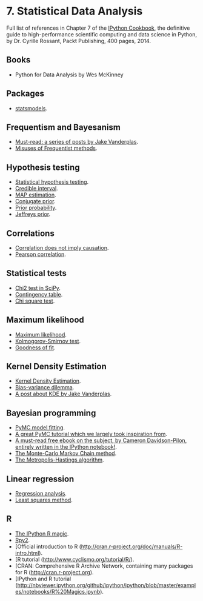 # 7. Statistical Data Analysis

Full list of references in Chapter 7 of the [IPython Cookbook](http://ipython-books.github.io), the definitive guide to high-performance scientific computing and data science in Python, by Dr. Cyrille Rossant, Packt Publishing, 400 pages, 2014.


## Books

* Python for Data Analysis by Wes McKinney


## Packages

* [statsmodels](http://statsmodels.sourceforge.net).


## Frequentism and Bayesanism

* [Must-read: a series of posts by Jake Vanderplas](http://jakevdp.github.io/blog/2014/03/11/frequentism-and-bayesianism-a-practical-intro/).
* [Misuses of Frequentist methods](http://www.refsmmat.com/statistics/).


## Hypothesis testing

* [Statistical hypothesis testing](http://en.wikipedia.org/wiki/Statistical_hypothesis_testing).
* [Credible interval](http://en.wikipedia.org/wiki/Credible_interval).
* [MAP estimation](http://en.wikipedia.org/wiki/Maximum_a_posteriori_estimation).
* [Conjugate prior](http://en.wikipedia.org/wiki/Conjugate_prior).
* [Prior probability](http://en.wikipedia.org/wiki/Prior_probability#Uninformative_priors).
* [Jeffreys prior](http://en.wikipedia.org/wiki/Jeffreys_prior).


## Correlations

* [Correlation does not imply causation](http://en.wikipedia.org/wiki/Correlation_does_not_imply_causation).
* [Pearson correlation](http://en.wikipedia.org/wiki/Pearson_product-moment_correlation_coefficient).


## Statistical tests

* [Chi2 test in SciPy](http://docs.scipy.org/doc/scipy/reference/generated/scipy.stats.chi2_contingency.html).
* [Contingency table](http://en.wikipedia.org/wiki/Contingency_table).
* [Chi square test](http://en.wikipedia.org/wiki/Pearson's_chi-squared_test).


## Maximum likelihood

* [Maximum likelihood](http://en.wikipedia.org/wiki/Maximum_likelihood).
* [Kolmogorov-Smirnov test](http://en.wikipedia.org/wiki/Kolmogorov-Smirnov_test).
* [Goodness of fit](http://en.wikipedia.org/wiki/Goodness_of_fit).


## Kernel Density Estimation

* [Kernel Density Estimation](http://en.wikipedia.org/wiki/Kernel_density_estimation).
* [Bias-variance dilemma](http://en.wikipedia.org/wiki/Bias-variance_dilemma).
* [A post about KDE by Jake Vanderplas](http://jakevdp.github.io/blog/2013/12/01/kernel-density-estimation/).


## Bayesian programming

* [PyMC model fitting](http://pymc-devs.github.io/pymc/modelfitting.html).
* [A great PyMC tutorial which we largely took inspiration from](http://pymc-devs.github.io/pymc/tutorial.html).
* [A must-read free ebook on the subject, by Cameron Davidson-Pilon, entirely written in the IPython notebook!](http://camdavidsonpilon.github.io/Probabilistic-Programming-and-Bayesian-Methods-for-Hackers/).
* [The Monte-Carlo Markov Chain method](http://en.wikipedia.org/wiki/Markov_chain_Monte_Carlo).
* [The Metropolis-Hastings algorithm](http://en.wikipedia.org/wiki/Metropolis-Hastings_algorithm).


## Linear regression

* [Regression analysis](http://en.wikipedia.org/wiki/Regression_analysis).
* [Least squares method](http://en.wikipedia.org/wiki/Linear_least_squares_(mathematics)).


## R

* [The IPython R magic](http://ipython.org/ipython-doc/dev/config/extensions/rmagic.html).
* [Rpy2](http://rpy.sourceforge.net/rpy2.html).
* [Official introduction to R (http://cran.r-project.org/doc/manuals/R-intro.html).
* [R tutorial (http://www.cyclismo.org/tutorial/R/).
* [CRAN: Comprehensive R Archive Network, containing many packages for R (http://cran.r-project.org).
* [IPython and R tutorial (http://nbviewer.ipython.org/github/ipython/ipython/blob/master/examples/notebooks/R%20Magics.ipynb).




